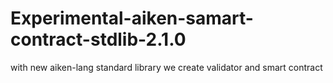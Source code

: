 # Experimental-aiken-samart-contract-stdlib-2.1.0
with new aiken-lang standard library we create validator and smart contract

